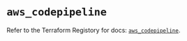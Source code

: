 # `aws_codepipeline`

Refer to the Terraform Registory for docs: [`aws_codepipeline`](https://registry.terraform.io/providers/hashicorp/aws/5.25.0/docs/resources/codepipeline).
